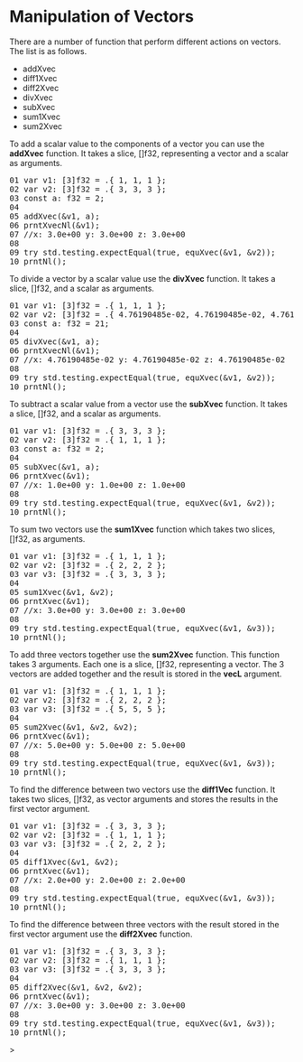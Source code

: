 # Manipulation of Vectors

There are a number of function that perform different actions on vectors. The list is as follows.

<ul>
    <li>addXvec</li>
    <li>diff1Xvec</li>
    <li>diff2Xvec</li>    
    <li>divXvec</li>
    <li>subXvec</li>
    <li>sum1Xvec</li>
    <li>sum2Xvec</li>
</ul>

To add a scalar value to the components of a vector you can use the <b>addXvec</b> function. It takes a slice, []f32, representing a vector and a scalar as arguments.

<!-- //"XMTX: addXvec test" -->
<pre>
01 var v1: [3]f32 = .{ 1, 1, 1 };
02 var v2: [3]f32 = .{ 3, 3, 3 };
03 const a: f32 = 2;
04
05 addXvec(&v1, a);
06 prntXvecNl(&v1);
07 //x: 3.0e+00 y: 3.0e+00 z: 3.0e+00
08
09 try std.testing.expectEqual(true, equXvec(&v1, &v2));
10 prntNl();
</pre>

To divide a vector by a scalar value use the <b>divXvec</b> function. It takes a slice, []f32, and a scalar as arguments.

<!-- //"XMTX: divXvec test" -->
<pre>
01 var v1: [3]f32 = .{ 1, 1, 1 };
02 var v2: [3]f32 = .{ 4.76190485e-02, 4.76190485e-02, 4.76190485e-02 };
03 const a: f32 = 21;
04 
05 divXvec(&v1, a);
06 prntXvecNl(&v1);
07 //x: 4.76190485e-02 y: 4.76190485e-02 z: 4.76190485e-02
08 
09 try std.testing.expectEqual(true, equXvec(&v1, &v2));
10 prntNl();
</pre>

To subtract a scalar value from a vector use the <b>subXvec</b> function. It takes a slice, []f32, and a scalar as arguments.

<!-- //"XMTX: subXvec test" -->
<pre>
01 var v1: [3]f32 = .{ 3, 3, 3 };
02 var v2: [3]f32 = .{ 1, 1, 1 };
03 const a: f32 = 2;
04 
05 subXvec(&v1, a);
06 prntXvec(&v1);
07 //x: 1.0e+00 y: 1.0e+00 z: 1.0e+00
08 
09 try std.testing.expectEqual(true, equXvec(&v1, &v2));
10 prntNl();
</pre>

To sum two vectors use the <b>sum1Xvec</b> function which takes two slices, []f32, as arguments.

<!-- //"XMTX: sum1Xvec test" -->
<pre>
01 var v1: [3]f32 = .{ 1, 1, 1 };
02 var v2: [3]f32 = .{ 2, 2, 2 };
03 var v3: [3]f32 = .{ 3, 3, 3 };
04  
05 sum1Xvec(&v1, &v2);
06 prntXvec(&v1);
07 //x: 3.0e+00 y: 3.0e+00 z: 3.0e+00
08 
09 try std.testing.expectEqual(true, equXvec(&v1, &v3));
10 prntNl();
</pre>

To add three vectors together use the <b>sum2Xvec</b> function. This function takes 3 arguments. Each one is a slice, []f32, representing a vector. The 3 vectors are added together and the result is stored in the <b>vecL</b> argument. 

<!--//"XMTX: sum2Xvec test" -->
<pre>
01 var v1: [3]f32 = .{ 1, 1, 1 };
02 var v2: [3]f32 = .{ 2, 2, 2 };
03 var v3: [3]f32 = .{ 5, 5, 5 };
04 
05 sum2Xvec(&v1, &v2, &v2);
06 prntXvec(&v1);
07 //x: 5.0e+00 y: 5.0e+00 z: 5.0e+00
08 
09 try std.testing.expectEqual(true, equXvec(&v1, &v3));
10 prntNl();
</pre>

To find the difference between two vectors use the <b>diff1Vec</b> function. It takes two slices, []f32, as vector arguments and stores the results in the first vector argument.

<!-- //"XMTX: diff1Xvec test" -->
<pre>
01 var v1: [3]f32 = .{ 3, 3, 3 };
02 var v2: [3]f32 = .{ 1, 1, 1 };
03 var v3: [3]f32 = .{ 2, 2, 2 };
04 
05 diff1Xvec(&v1, &v2);
06 prntXvec(&v1);
07 //x: 2.0e+00 y: 2.0e+00 z: 2.0e+00
08 
09 try std.testing.expectEqual(true, equXvec(&v1, &v3));
10 prntNl();
</pre>

To find the difference between three vectors with the result stored in the first vector argument use the <b>diff2Xvec</b> function.

<!-- //"XMTX: diff2Xvec test" -->
<pre>
01 var v1: [3]f32 = .{ 3, 3, 3 };
02 var v2: [3]f32 = .{ 1, 1, 1 };
03 var v3: [3]f32 = .{ 3, 3, 3 };
04 
05 diff2Xvec(&v1, &v2, &v2);
06 prntXvec(&v1);
07 //x: 3.0e+00 y: 3.0e+00 z: 3.0e+00
08 
09 try std.testing.expectEqual(true, equXvec(&v1, &v3));
10 prntNl();
</pre>>